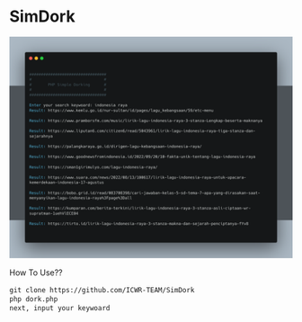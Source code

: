 # SimDork
<img src="contoh.png">

How To Use??

```
git clone https://github.com/ICWR-TEAM/SimDork
php dork.php
next, input your keywoard
```
